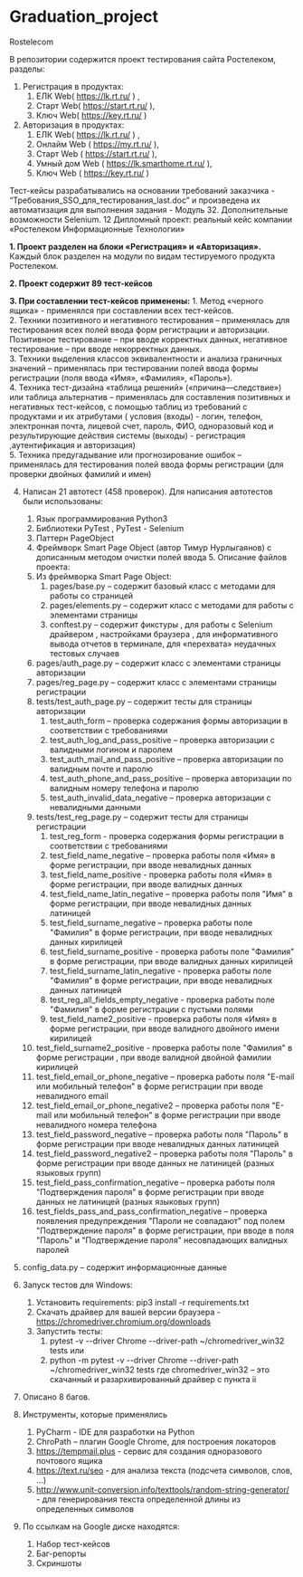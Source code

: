 # Graduation_project
Rostelecom

В репозитории содержится проект тестирования сайта Ростелеком, разделы:
1.	Регистрация в продуктах:
    1.	ЕЛК Web( https://lk.rt.ru/ ) , 
    2.	Старт Web( https://start.rt.ru/ ), 
    3.	Ключ Web( https://key.rt.ru/ )
2.	Авторизация в продуктах:
    1.	ЕЛК Web( https://lk.rt.ru/ ) , 
    2.	Онлайм Web ( https://my.rt.ru/ ),
    3.	Старт Web ( https://start.rt.ru/ ), 
    4.	Умный дом Web ( https://lk.smarthome.rt.ru/ ), 
    5.	 Ключ Web ( https://key.rt.ru/ )
   
Тест-кейсы разрабатывались на основании требований заказчика - “Требования_SSO_для_тестирования_last.doc” и произведена их автоматизация для выполнения задания - Модуль 32. Дополнительные возможности Selenium. 12 Дипломный проект: реальный кейс компании «Ростелеком Информационные Технологии» 

**1. Проект разделен на блоки «Регистрация» и «Авторизация».**            
           Каждый блок разделен на модули по видам тестируемого продукта Ростелеком.

**2. Проект содержит 89 тест-кейсов** 

**3. При составлении тест-кейсов применены:**
    1.	Метод «черного ящика» - применялся при составлении всех тест-кейсов.                             
        2.	Техники позитивного и негативного тестирования – применялась для тестирования всех полей ввода форм регистрации         и авторизации. Позитивное тестирование – при вводе корректных данных, негативное                     тестирование – при вводе               некорректных данных.                
            3.	Техники выделения классов эквивалентности и анализа граничных значений – применялась при тестировании полей             ввода формы регистрации (поля ввода «Имя», «Фамилия», «Пароль»).       
          4.	Техника тест-дизайна «таблица решений» («причина—следствие») или таблица альтернатив – применялась для                 составления позитивных и негативных тест-кейсов,  с помощью таблиц из требований с                   продуктами и их атрибутами (         условия (входы) - логин, телефон, электронная почта, лицевой счет, пароль, ФИО, одноразовый код и                       результирующие действия системы (выходы) -                     регистрация ,аутентификация и авторизация)         
          5.	Техника предугадывание или прогнозирование ошибок – применялась для тестирования полей ввода формы регистрации        (для проверки двойных фамилий и имен)        

4.	Написан 21 автотест (458 проверок). 
    Для написания автотестов были использованы:
    1.	Язык программирования Python3
    2.	Библиотеки PyTest , PyTest - Selenium
    3.	Паттерн PageObject
    4.	Фреймворк Smart Page Object (автор Тимур Нурлыгаянов) с дописанным методом очистки полей ввода                5.	Описание файлов проекта:
    1.	Из фреймворка Smart Page Object:
        1.	pages/base.py – содержит базовый класс с методами для работы со страницей 
        2.	pages/elements.py – содержит класс с методами для работы с элементами страницы
        3.	conftest.py – содержит фикстуры , для работы с Selenium драйвером , настройками браузера , для                         информативного вывода отчетов в терминале, для «перехвата» неудачных тестовых случаев
    2.	pages/auth_page.py – содержит класс с элементами страницы авторизации
    3.	pages/reg_page.py – содержит класс с элементами страницы регистрации
    4.	tests/test_auth_page.py – содержит тесты для страницы авторизации
        1.	test_auth_form – проверка содержания формы авторизации в соответствии с требованиями
        2.	test_auth_log_and_pass_positive – проверка авторизации с валидными логином и паролем
        3.	test_auth_mail_and_pass_positive – проверка авторизации по валидным почте и паролю
        4.	test_auth_phone_and_pass_positive – проверка авторизации по валидным номеру телефона и паролю
        5.	test_auth_invalid_data_negative – проверка авторизации с невалидными данными
    5.  tests/test_reg_page.py – содержит тесты для страницы регистрации
        1.	test_reg_form - проверка содержания формы регистрации в соответствии с требованиями
        2.	test_field_name_negative – проверка работы поля «Имя» в форме регистрации, при вводе невалидных данных
        3.	test_field_name_positive - проверка работы поля «Имя» в форме регистрации, при вводе валидных данных
        4.	test_field_name_latin_negative – проверка работы поля "Имя" в форме регистрации, при вводе невалидных                   данных латиницей
        5.	test_field_surname_negative – проверка работы поле "Фамилия" в форме регистрации, при вводе невалидных                 данных кирилицей
        6.	test_field_surname_positive - проверка работы поле "Фамилия" в форме регистрации, при вводе валидных данных             кирилицей
        7.	test_field_surname_latin_negative - проверка работы поле "Фамилия" в форме регистрации, при вводе                       невалидных данных латиницей
        8.	test_reg_all_fields_empty_negative - проверка работы поле "Фамилия" в форме регистрации с пустыми полями
        9.	test_field_name2_positive - проверка работы поля «Имя» в форме регистрации, при вводе валидного двойного               имени кирилицей
       10.	test_field_surname2_positive - проверка работы поле "Фамилия" в форме регистрации , при вводе валидной                 двойной фамилии кирилицей
       11.	test_field_email_or_phone_negative – проверка работы поля "E-mail или мобильный телефон" в форме                       регистрации при вводе невалидного email
       12.	test_field_email_or_phone_negative2 – проверка работы поля "E-mail или мобильный телефон" в форме                       регистрации при вводе невалидного номера телефона
       13.	test_field_password_negative – проверка работы поля "Пароль" в форме регистрации при вводе невалидных                   данных латиницей
       14.	test_field_password_negative2 – проверка работы поля "Пароль" в форме регистрации при вводе данных не                   латиницей (разных языковых групп)
       15.	test_field_pass_confirmation_negative – проверка работы поля "Подтверждения пароля" в форме регистрации при             вводе данных не латиницей (разных языковых групп)
       16.	test_fields_pass_and_pass_confirmation_negative – проверка появления предупреждения "Пароли не совпадают"               под полем "Подтверждение пароля" в форме регистрации, при вводе в поля "Пароль" и "Подтверждение пароля"               несовпадающих валидных паролей
   6.	config_data.py – содержит информационные данные
   
5.	Запуск тестов для Windows:
    1.	Установить requirements: pip3 install -r requirements.txt
    2.	Скачать драйвер для вашей версии браузера - https://chromedriver.chromium.org/downloads
    3.	Запустить тесты: 
        1.	pytest -v --driver Chrome --driver-path ~/chromedriver_win32 tests
        или
        2.	python -m pytest -v --driver Chrome --driver-path ~/chromedriver_win32 tests
        где chromedriver_win32 – это скачанный и разархивированный драйвер с пункта ii 

6.	Описано 8 багов.

7.	Инструменты, которые применялись
    1.	PyCharm - IDE для разработки на Python
    2.	ChroPath – плагин Google Chrome, для построения локаторов
    3.	https://tempmail.plus - сервис для создания одноразового почтового ящика
    4.	https://text.ru/seo - для анализа текста (подсчета символов, слов, …)
    5.	http://www.unit-conversion.info/texttools/random-string-generator/ - для генерирования текста определенной             длины из определенных символов

8.	По ссылкам на Google диске находятся:
    1.	Набор тест-кейсов
    2.	Баг-репорты
    3.	Скриншоты

